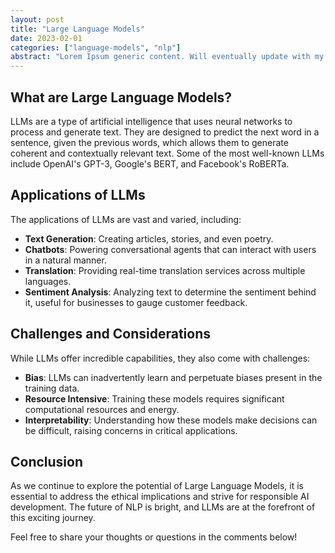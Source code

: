 ```yaml
---
layout: post
title: "Large Language Models"
date: 2023-02-01
categories: ["language-models", "nlp"]
abstract: "Lorem Ipsum generic content. Will eventually update with my techniques, approaches and applications of Language Models. You don't need API's for targeted tasks, you can get substantial improvements with a fine-tuned model (potentially off API generated content!)."
--- 
```


## What are Large Language Models?
LLMs are a type of artificial intelligence that uses neural networks to process and generate text. They are designed to predict the next word in a sentence, given the previous words, which allows them to generate coherent and contextually relevant text. Some of the most well-known LLMs include OpenAI's GPT-3, Google's BERT, and Facebook's RoBERTa.

## Applications of LLMs

The applications of LLMs are vast and varied, including:

- **Text Generation**: Creating articles, stories, and even poetry.
- **Chatbots**: Powering conversational agents that can interact with users in a natural manner.
- **Translation**: Providing real-time translation services across multiple languages.
- **Sentiment Analysis**: Analyzing text to determine the sentiment behind it, useful for businesses to gauge customer feedback.

## Challenges and Considerations

While LLMs offer incredible capabilities, they also come with challenges:

- **Bias**: LLMs can inadvertently learn and perpetuate biases present in the training data.
- **Resource Intensive**: Training these models requires significant computational resources and energy.
- **Interpretability**: Understanding how these models make decisions can be difficult, raising concerns in critical applications.

## Conclusion

As we continue to explore the potential of Large Language Models, it is essential to address the ethical implications and strive for responsible AI development. The future of NLP is bright, and LLMs are at the forefront of this exciting journey.

Feel free to share your thoughts or questions in the comments below!